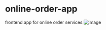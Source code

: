 # online-order-app
frontend app for online order services
![image](https://github.com/sulek1201/online-order-app/assets/39844117/c2d4715f-cc71-4ff8-bdea-12df22e64440)
